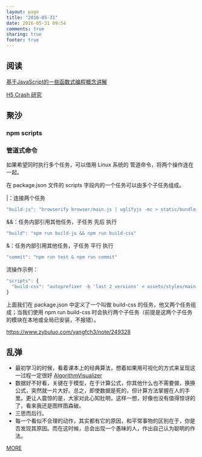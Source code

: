 ```yaml
---
layout: page
title: "2016-05-31"
date: 2016-05-31 09:54
comments: true
sharing: true
footer: true
---
```


## 阅读

[基于JavaScript的一些函数式编程概念讲解](https://segmentfault.com/a/1190000005595107)

[H5 Crash 研究](http://www.barretlee.com/blog/2016/05/30/h5-crash-research/)

## 聚沙

### npm scripts

### 管道式命令

如果希望同时执行多个任务，可以借用 Linux 系统的 管道命令，将两个操作连在一起。

在 package.json 文件的 scripts 字段内的一个任务可以由多个子任务组成。

|：连接两个任务

```js
"build-js": "browserify browser/main.js | uglifyjs -mc > static/bundle.js"
```

&&：任务内部引用其他任务，子任务 先后 执行

```js
"build": "npm run build-js && npm run build-css"
```

&：任务内部引用其他任务，子任务 平行 执行

```js
"commit": "npm run test & npm run commit"
```

流操作示例：

```js
"scripts": {
  "build-css": "autoprefixer -b 'last 2 versions' < assets/styles/main.css | cssmin > dist/main.css"
}
```

上面我们在 package.json 中定义了一个叫做 build-css 的任务，他又两个任务组成；当我们使用 npm run build-css 时会执行两个子任务（前提是这两个子任务的模块在本地或全局已安装，不报错）。

https://www.zybuluo.com/yangfch3/note/249328

## 乱弹

* 最初学习的时候，看着课本上的经典算法，想着如果用可视化的方式来呈现这一过程一定很好 [AlgorithmVisualizer](http://jasonpark.me/AlgorithmVisualizer/#path=graph_search/dfs/tree)
* 数据好不好看，关键在于模型，在于计算公式，你其他什么也不需要做，换换公式，突然就一片大好。总之，即使数据是死的，但计算方法掌握在人的手里。更让人震惊的是，大家对此心知肚明，这样一想，好像也没有值得惊讶的了，看来我还是图样图森破。
* 三思而后行。
* 每一个看似不合理的动作，其实都有它的原因，和平常事物的区别在于，你是否发现其原因。而在这时候，总会出现一个愚昧的人，作出自己认为聪明的作法。




[MORE](http://blog.mirreal.net/note/2016-05-31.html)
